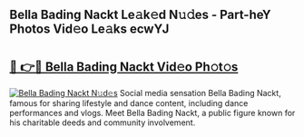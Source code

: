 ## Bella Bading Nackt Le𝚊k𝚎d N𝚞𝚍es - Part-heY Photos Vid𝚎o Le𝚊ks ecwYJ

# <h2><a href="http://fb5upj.evod.top/?m=Bella+Bading+Nackt">🔗 👉🔴 Bella Bading Nackt Vid𝚎o Ph𝚘t𝚘s</a></h2>

[![Bella Bading Nackt N𝚞d𝚎s](https://i.imgur.com/8V9OHl7.gif)](http://fb5upj.evod.top/?m=Bella+Bading+Nackt)
Social media sensation Bella Bading Nackt, famous for sharing lifestyle and dance content, including dance performances and vlogs. Meet Bella Bading Nackt, a public figure known for his charitable deeds and community involvement. 
